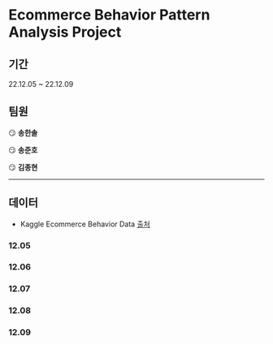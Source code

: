 # Ecommerce Behavior Pattern Analysis Project

## 기간

22.12.05 ~ 22.12.09

## 팀원

😏 **송한솔** 

😏 **송준호** 

😏 **김종현**

---

## 데이터

- Kaggle Ecommerce Behavior Data [출처](https://www.kaggle.com/datasets/mkechinov/ecommerce-behavior-data-from-multi-category-store)

### 12.05



### 12.06




### 12.07


### 12.08



### 12.09
